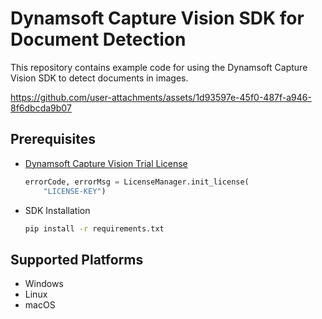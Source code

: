 # Dynamsoft Capture Vision SDK for Document Detection
This repository contains example code for using the Dynamsoft Capture Vision SDK to detect documents in images.

https://github.com/user-attachments/assets/1d93597e-45f0-487f-a946-8f6dbcda9b07

## Prerequisites
- [Dynamsoft Capture Vision Trial License](https://www.dynamsoft.com/customer/license/trialLicense/?product=dcv&package=cross-platform)
    
    ```python
    errorCode, errorMsg = LicenseManager.init_license(
        "LICENSE-KEY")
    ```
    
- SDK Installation
 
    ```bash
    pip install -r requirements.txt
    ```

## Supported Platforms
- Windows
- Linux
- macOS
    
  

